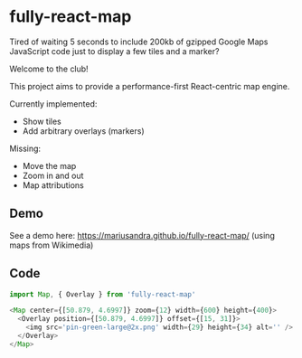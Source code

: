 # fully-react-map

Tired of waiting 5 seconds to include 200kb of gzipped Google Maps JavaScript code just to display a few tiles and a marker?

Welcome to the club!

This project aims to provide a performance-first React-centric map engine.

Currently implemented:

- Show tiles
- Add arbitrary overlays (markers)

Missing:

- Move the map
- Zoom in and out
- Map attributions

## Demo

See a demo here: https://mariusandra.github.io/fully-react-map/ (using maps from Wikimedia)

## Code

```js
import Map, { Overlay } from 'fully-react-map'

<Map center={[50.879, 4.6997]} zoom={12} width={600} height={400}>
  <Overlay position={[50.879, 4.6997]} offset={[15, 31]}>
    <img src='pin-green-large@2x.png' width={29} height={34} alt='' />
  </Overlay>
</Map>
```
